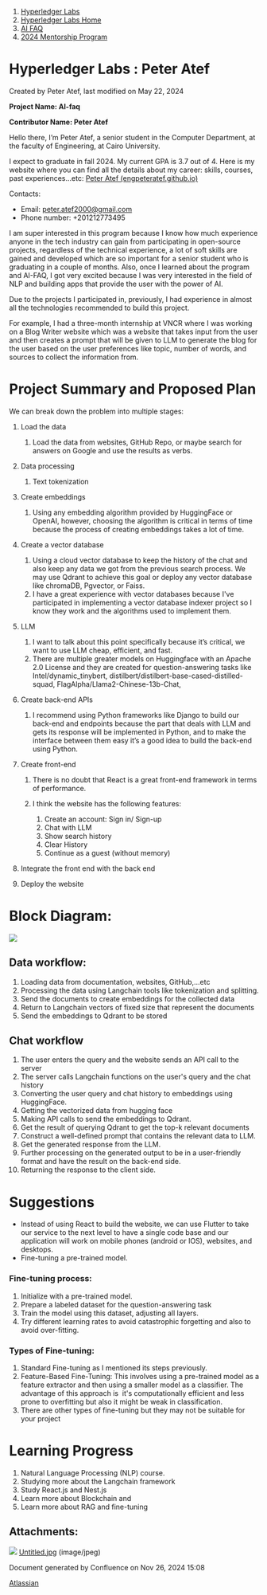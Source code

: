 1. [Hyperledger Labs](index.html)
2. [Hyperledger Labs Home](Hyperledger-Labs-Home_20283400.html)
3. [AI FAQ](AI-FAQ_20290949.html)
4. [2024 Mentorship Program](2024-Mentorship-Program_20291094.html)

# Hyperledger Labs : Peter Atef

Created by Peter Atef, last modified on May 22, 2024

**Project Name: AI-faq**

**Contributor Name: Peter Atef**

Hello there, I’m Peter Atef, a senior student in the Computer Department, at the faculty of Engineering, at Cairo University.

I expect to graduate in fall 2024. My current GPA is 3.7 out of 4. Here is my website where you can find all the details about my career: skills, courses, past experiences…etc: [Peter Atef (engpeteratef.github.io)](https://engpeteratef.github.io/)

Contacts:

- Email: [peter.atef2000@gmail.com](mailto:peter.atef2000@gmail.com)
- Phone number: +201212773495

I am super interested in this program because I know how much experience anyone in the tech industry can gain from participating in open-source projects, regardless of the technical experience, a lot of soft skills are gained and developed which are so important for a senior student who is graduating in a couple of months. Also, once I learned about the program and AI-FAQ, I got very excited because I was very interested in the field of NLP and building apps that provide the user with the power of AI.

Due to the projects I participated in, previously, I had experience in almost all the technologies recommended to build this project.

For example, I had a three-month internship at VNCR where I was working on a Blog Writer website which was a website that takes input from the user and then creates a prompt that will be given to LLM to generate the blog for the user based on the user preferences like topic, number of words, and sources to collect the information from.

# Project Summary and Proposed Plan

We can break down the problem into multiple stages:

1. Load the data
   
   1. Load the data from websites, GitHub Repo, or maybe search for answers on Google and use the results as verbs.
2. Data processing
   
   1. Text tokenization
3. Create embeddings
   
   1. Using any embedding algorithm provided by HuggingFace or OpenAI, however, choosing the algorithm is critical in terms of time because the process of creating embeddings takes a lot of time.
4. Create a vector database
   
   1. Using a cloud vector database to keep the history of the chat and also keep any data we got from the previous search process. We may use Qdrant to achieve this goal or deploy any vector database like chromaDB, Pgvector, or Faiss.
   2. I have a great experience with vector databases because I've participated in implementing a vector database indexer project so I know they work and the algorithms used to implement them.
5. LLM
   
   1. I want to talk about this point specifically because it’s critical, we want to use LLM cheap, efficient, and fast.
   2. There are multiple greater models on Huggingface with an Apache 2.0 License and they are created for question-answering tasks like Intel/dynamic\_tinybert, distilbert/distilbert-base-cased-distilled-squad, FlagAlpha/Llama2-Chinese-13b-Chat,
6. Create back-end APIs
   
   1. I recommend using Python frameworks like Django to build our back-end and endpoints because the part that deals with LLM and gets its response will be implemented in Python, and to make the interface between them easy it’s a good idea to build the back-end using Python.
7. Create front-end
   
   1. There is no doubt that React is a great front-end framework in terms of performance.
   2. I think the website has the following features:
      
      1. Create an account: Sign in/ Sign-up
      2. Chat with LLM
      3. Show search history
      4. Clear History
      5. Continue as a guest (without memory)
8. Integrate the front end with the back end
9. Deploy the website

# Block Diagram:

![](attachments/20283453/20294613.jpg?height=400)

## Data workflow:

1. Loading data from documentation, websites, GitHub,...etc
2. Processing the data using Langchain tools like tokenization and splitting.
3. Send the documents to create embeddings for the collected data
4. Return to Langchain vectors of fixed size that represent the documents
5. Send the embeddings to Qdrant to be stored

## Chat workflow

01. The user enters the query and the website sends an API call to the server
02. The server calls Langchain functions on the user's query and the chat history
03. Converting the user query and chat history to embeddings using HuggingFace.
04. Getting the vectorized data from hugging face
05. Making API calls to send the embeddings to Qdrant.
06. Get the result of querying Qdrant to get the top-k relevant documents
07. Construct a well-defined prompt that contains the relevant data to LLM.
08. Get the generated response from the LLM.
09. Further processing on the generated output to be in a user-friendly format and have the result on the back-end side.
10. Returning the response to the client side.

# Suggestions

- Instead of using React to build the website, we can use Flutter to take our service to the next level to have a single code base and our application will work on mobile phones (android or IOS), websites, and desktops.
- Fine-tuning a pre-trained model.

### Fine-tuning process:

1. Initialize with a pre-trained model.
2. Prepare a labeled dataset for the question-answering task
3. Train the model using this dataset, adjusting all layers.
4. Try different learning rates to avoid catastrophic forgetting and also to avoid over-fitting.

### Types of Fine-tuning:

1. Standard Fine-tuning as I mentioned its steps previously.
2. Feature-Based Fine-Tuning: This involves using a pre-trained model as a feature extractor and then using a smaller model as a classifier. The advantage of this approach is  it's computationally efficient and less prone to overfitting but also it might be weak in classification.
3. There are other types of fine-tuning but they may not be suitable for your project

# Learning Progress

1. Natural Language Processing (NLP) course.
2. Studying more about the Langchain framework
3. Study React.js and Nest.js
4. Learn more about Blockchain and
5. Learn more about RAG and fine-tuning

## Attachments:

![](images/icons/bullet_blue.gif) [Untitled.jpg](attachments/20283453/20294613.jpg) (image/jpeg)

Document generated by Confluence on Nov 26, 2024 15:08

[Atlassian](http://www.atlassian.com/)
